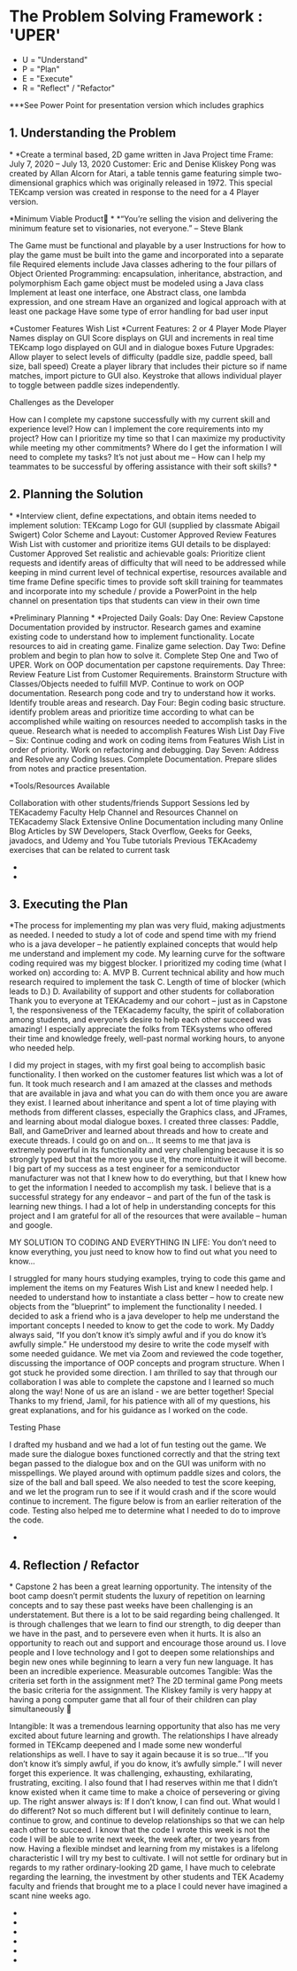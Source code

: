<h1>The Problem Solving Framework : 'UPER'</h1>

* U = "Understand"
* P = "Plan"
* E = "Execute"
* R = "Reflect" / "Refactor"

***See Power Point for presentation version which includes graphics

<h2>1. Understanding the Problem</h2>
*
*Create a terminal based, 2D game written in Java
Project time Frame: July 7, 2020 – July 13, 2020
Customer: Eric and Denise Kliskey
Pong was created by Allan Alcorn for Atari, a table tennis game featuring simple two-dimensional graphics which was originally released in 1972. This special TEKcamp version was created in response to the need for a 4 Player version.

*Minimum Viable Product
*
*“You’re selling the vision and delivering the minimum feature set to visionaries, not everyone.” – Steve Blank

The Game must be functional and playable by a user
Instructions for how to play the game must be built into the game and incorporated into a separate file
Required elements include Java classes adhering to  the four pillars of Object Oriented Programming: encapsulation, inheritance, abstraction, and polymorphism
Each game object must be modeled using a Java class
Implement at least one interface, one Abstract class, one lambda expression, and one stream
Have an organized and logical approach with at least one package
Have some type of error handling for bad user input

*Customer Features Wish List
*Current Features:
2 or 4 Player Mode
Player Names display on GUI
Score displays on GUI and increments in real time
TEKcamp logo displayed on GUI and in dialogue boxes
Future Upgrades:
Allow player to select levels of difficulty (paddle size, paddle speed, ball size, ball speed)
Create a player library that includes their picture so if name matches, import picture to GUI also.
Keystroke that allows individual player to toggle between paddle sizes independently.

Challenges as the Developer 

How can I complete my capstone successfully with my current skill and experience level?
 How can I implement the core requirements into my project?
 How can I prioritize my time so that I can maximize my productivity while meeting my other commitments?
 Where do I get the information I will need to complete my tasks?
 It’s not just about me – How can I help my teammates to be successful by offering assistance with their soft skills?
*
<h2>
    2. Planning the Solution
</h2>
*
*Interview client, define expectations, and obtain items needed to implement solution: 
TEKcamp Logo for GUI (supplied by classmate Abigail Swigert)
 Color Scheme and Layout: Customer Approved
 Review Features Wish List with customer and prioritize items
 GUI details to be displayed: Customer Approved 
 Set realistic and achievable goals: Prioritize client requests and identify areas of difficulty that will need to be addressed while keeping in mind current level of technical expertise, resources available and time frame
 Define specific times to provide soft skill training for teammates and incorporate into my schedule / provide a PowerPoint in the help channel on presentation tips that students can view in their own time

*Preliminary Planning
*
*Projected Daily Goals:
Day One: Review Capstone Documentation provided by instructor. Research games and examine existing code to understand how to implement functionality. Locate resources to aid in creating game. Finalize game selection. 
Day Two: Define problem and begin to plan how to solve it. Complete Step One and Two of UPER. Work on OOP documentation per capstone requirements.
Day Three: Review Feature List from Customer Requirements. Brainstorm Structure with Classes/Objects needed to fulfill MVP. Continue to work on OOP documentation. Research pong code and try to understand how it works. Identify trouble areas and research.
Day Four: Begin coding basic structure. identify problem areas and prioritize time according to what can be accomplished while waiting on resources needed to accomplish tasks in the queue. Research what is needed to accomplish Features Wish List
Day Five – Six: Continue coding and work on coding items from Features Wish List in order of priority. Work on refactoring and debugging.
Day Seven: Address and Resolve any Coding Issues. Complete Documentation. Prepare slides from notes and practice presentation.

*Tools/Resources Available

Collaboration with other students/friends
Support Sessions led by TEKacademy Faculty
Help Channel and Resources Channel on TEKacademy Slack
Extensive Online Documentation including many Online Blog Articles by SW Developers, Stack Overflow, Geeks for Geeks, javadocs, and Udemy and You Tube tutorials 
Previous TEKAcademy exercises that can be related to current task

*
*
<h2>
    3. Executing the Plan
</h2>
*The process for implementing my plan was very fluid, making adjustments as needed. I needed to study a lot of code and spend time with my friend who is a java developer – he patiently explained concepts that would help me understand and implement my code. My learning curve for the software coding required was my biggest blocker. I prioritized my coding time (what I worked on) according to: 
A. MVP
B. Current technical ability and how much research required to implement the task
C. Length of time of blocker (which leads to D.)
D. Availability of support and other students for collaboration
 Thank you to everyone at TEKAcademy and our cohort – just as in Capstone 1,  the responsiveness of the TEKacademy faculty, the spirit of collaboration among students, and everyone’s desire to help each other succeed was amazing! I especially appreciate the folks from TEKsystems who offered their time and knowledge freely, well-past normal working hours, to anyone who needed help.

I did my project in stages, with my first goal being to accomplish basic functionality. I then worked on the customer features list which was a lot of fun. It took much research and I am amazed at the classes and methods that are available in java and what you can do with them once you are aware they exist. I learned about inheritance and spent a lot of time playing with methods from different classes, especially the Graphics class, and JFrames, and learning about modal dialogue boxes. I created three classes: Paddle, Ball, and GameDriver and learned about threads and how to create and execute threads. I could go on and on...
It seems to me that java is extremely powerful in its functionality and very challenging because it is so strongly typed but that the more you use it, the more intuitive it will become.  I big part of my success as a test engineer for a semiconductor manufacturer was not that I knew how to do everything, but that I knew how to get the information I needed to accomplish my task. I believe that is a successful strategy for any endeavor – and part of the fun of the task is learning new things. I had a lot of help in understanding concepts for this project and I am grateful for all of the resources that were available – human and google. 

MY SOLUTION TO CODING AND EVERYTHING IN LIFE: You don’t need to know everything, you just need to know how to find out what you need to know...

I struggled for many hours studying examples, trying to code this game and implement the items on my Features Wish List and knew I needed help. I needed to understand how to instantiate a class better – how to create new objects from the ”blueprint” to implement the functionality  I needed. I decided to ask a friend who is a java developer to help me understand the important concepts I needed to know to get the code to work. My Daddy always said, “If you don’t know it’s simply awful and if you do know it’s awfully simple.” He understood my desire to write the code myself with some needed guidance. We met via Zoom and reviewed the code together, discussing the importance of OOP concepts and program structure. When I got stuck he provided some direction. I am thrilled to say that through our collaboration I was able to complete the capstone and I learned so much along the way! None of us are an island - we are better together! 
Special Thanks to my friend, Jamil, for his patience with all of my questions, his great explanations, and for his guidance as I worked on the code.

Testing Phase

I drafted my husband and we had a lot of fun testing out the game. We made sure the dialogue boxes functioned correctly and that the string text began passed to the dialogue box and on the GUI was uniform with no misspellings. We played around with optimum paddle sizes and colors, the size of the ball and ball speed.
We also needed to test the score keeping, and we let the program run to see if it would crash and if the score would continue to increment. The figure below is from an earlier reiteration of the code. Testing also helped me to determine what I needed to do to improve the code.

*
<h2>
    4. Reflection / Refactor
</h2>
*
Capstone 2 has been a great learning opportunity. The intensity of the boot camp doesn’t permit students the luxury of repetition on learning concepts  and to say these past weeks have been challenging is an understatement. But there is a lot to be said regarding being challenged. It is through challenges that we learn to find our strength, to dig deeper than we have in the past, and to persevere even when it hurts. It is also an opportunity to reach out and support and encourage those around us. I love people and I love technology and I got to deepen some relationships and begin new ones while beginning to learn a very fun new language. It has been an incredible experience.
Measurable outcomes
Tangible:
Was the criteria set forth in the assignment met? The 2D terminal game Pong meets the basic criteria for the assignment. 
The Kliskey family is very happy at having a pong computer game that all four of their children can play simultaneously 

Intangible: 
It was a tremendous learning opportunity that also has me very excited about future learning and growth. The relationships I have already formed in TEKcamp deepened and I made some new wonderful relationships as well.
I have to say it again because it is so true...“If you don’t know it’s simply awful, if you do know, it’s awfully simple.” I will never forget this experience. It was challenging, exhausting, exhilarating, frustrating, exciting. I also found that I had reserves within me that I didn’t know existed when it came time to make a choice of persevering or giving up. The right answer always is: If I don’t know, I can find out.
What would I do different? Not so much different but I will definitely continue to learn, continue to grow, and continue to develop relationships so that we can help each other to succeed. I know that the code I wrote this week is not the code I will be able to write next week, the week after, or two years from now. Having a flexible mindset and learning from my mistakes is a lifelong characteristic I will try my best to cultivate. I will not settle for ordinary but in regards to my rather ordinary-looking 2D game, I have much to celebrate regarding the learning, the investment by other students and TEK Academy faculty and friends that brought me to a place I could never have imagined a scant nine weeks ago.


*
*
*
*
*
*